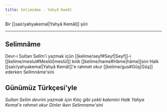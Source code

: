 ```yaml
---
title: Selimnâme - Yahyâ Kemâl
---
```


Bir [[sair/yahyakemal|Yahyâ Kemâl]] şiiri

---

## Selimnâme

Devr-i Sultan Selîm'i yazmak içün
[[kelime/seyf#Seyf|Seyf]]-i [[kelime/meslul#Meslûl|meslûl]] kıldı [[kelime/hame#Hâme|hâme]]sini
Halk [[sair/yahyakemal|Yahyâ Kemâl]]'e rahmet okur
[[kelime/gus#Gûş|Gûş]] ederken Selîmnâme'sini

## Günümüz Türkçesi'yle
*Sultan Selim devrini yazmak için
Kılıç gibi çekti kalemini
Halk Yahya Kemal'e rahmet okur
Dinler iken Selimname'sini*
